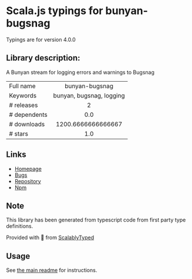 
# Scala.js typings for bunyan-bugsnag

Typings are for version 4.0.0

## Library description:
A Bunyan stream for logging errors and warnings to Bugsnag

|                    |                 |
| ------------------ | :-------------: |
| Full name          | bunyan-bugsnag |
| Keywords           | bunyan, bugsnag, logging |
| # releases         | 2 |
| # dependents       | 0.0 |
| # downloads        | 1200.6666666666667 |
| # stars            | 1.0 |

## Links
- [Homepage](https://github.com/marnusw/bunyan-bugsnag)
- [Bugs](https://github.com/marnusw/bunyan-bugsnag/issues)
- [Repository](https://github.com/marnusw/bunyan-bugsnag)
- [Npm](https://www.npmjs.com/package/bunyan-bugsnag)
    


## Note
This library has been generated from typescript code from first party type definitions.

Provided with :purple_heart: from [ScalablyTyped](https://github.com/oyvindberg/ScalablyTyped)

## Usage
See [the main readme](../../readme.md) for instructions.


